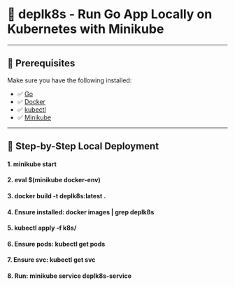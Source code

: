 # 🚀 deplk8s - Run Go App Locally on Kubernetes with Minikube

---

## 🧰 Prerequisites

Make sure you have the following installed:

- ✅ [Go](https://golang.org/doc/install)
- ✅ [Docker](https://www.docker.com/products/docker-desktop)
- ✅ [kubectl](https://kubernetes.io/docs/tasks/tools/)
- ✅ [Minikube](https://minikube.sigs.k8s.io/docs/)

---

## 🧪 Step-by-Step Local Deployment

#### 1. minikube start
#### 2. eval $(minikube docker-env) 
#### 3. docker build -t deplk8s:latest . 
#### 4. Ensure installed: docker images | grep deplk8s
#### 5. kubectl apply -f k8s/
#### 6. Ensure pods: kubectl get pods
#### 7. Ensure svc: kubectl get svc
#### 8. Run: minikube service deplk8s-service
